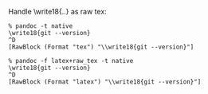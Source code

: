 Handle \write18{..} as raw tex:
```
% pandoc -t native
\write18{git --version}
^D
[RawBlock (Format "tex") "\\write18{git --version}"]
```

```
% pandoc -f latex+raw_tex -t native
\write18{git --version}
^D
[RawBlock (Format "latex") "\\write18{git --version}"]
```
